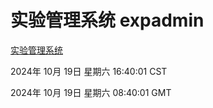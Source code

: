 # 实验管理系统 expadmin
[实验管理系统](http://219.139.199.238:56808/expadmin-782313d2-e1b1-4ea7-932e-3a55e6a1a4d0/)

2024年 10月 19日 星期六 16:40:01 CST

2024年 10月 19日 星期六 08:40:01 GMT
